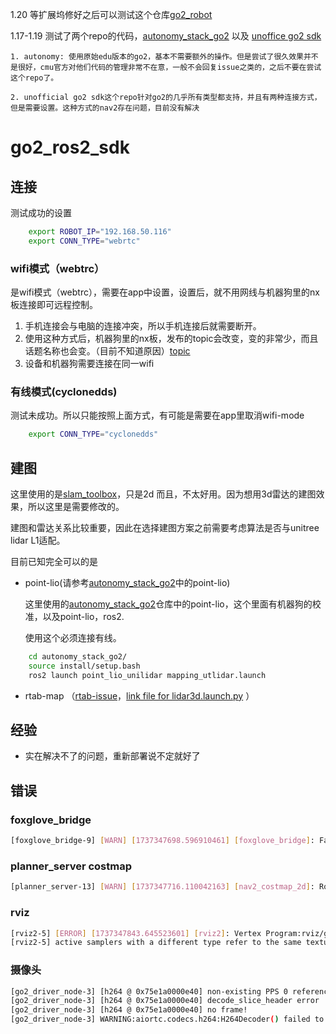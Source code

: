 1.20 等扩展坞修好之后可以测试这个仓库[go2_robot](https://github.com/Unitree-Go2-Robot/go2_robot)

1.17-1.19 测试了两个repo的代码，[autonomy_stack_go2](https://github.com/jizhang-cmu/autonomy_stack_go2) 以及
[unoffice go2 sdk](https://github.com/abizovnuralem/go2_ros2_sdk)

    1. autonomy: 使用原始edu版本的go2，基本不需要额外的操作。但是尝试了很久效果并不是很好，cmu官方对他们代码的管理非常不在意，一般不会回复issue之类的，之后不要在尝试这个repo了。

    2. unofficial go2 sdk这个repo针对go2的几乎所有类型都支持，并且有两种连接方式，但是需要设置。这种方式的nav2存在问题，目前没有解决




# go2_ros2_sdk

## 连接
测试成功的设置

```bash
    export ROBOT_IP="192.168.50.116"
    export CONN_TYPE="webrtc"
```

### wifi模式（webtrc）
是wifi模式（webtrc），需要在app中设置，设置后，就不用网线与机器狗里的nx板连接即可远程控制。
1. 手机连接会与电脑的连接冲突，所以手机连接后就需要断开。
2. 使用这种方式后，机器狗里的nx板，发布的topic会改变，变的非常少，而且话题名称也会变。（目前不知道原因）[topic](./docs/topic_log.md)
3. 设备和机器狗需要连接在同一wifi


### 有线模式(cyclonedds)
测试未成功。所以只能按照上面方式，有可能是需要在app里取消wifi-mode
```bash
    export CONN_TYPE="cyclonedds"
```

## 建图
这里使用的是[slam_toolbox](https://github.com/SteveMacenski/slam_toolbox)，只是2d 而且，不太好用。因为想用3d雷达的建图效果，所以这里是需要修改的。

建图和雷达关系比较重要，因此在选择建图方案之前需要考虑算法是否与unitree lidar L1适配。

目前已知完全可以的是

- point-lio(请参考[autonomy_stack_go2](https://github.com/jizhang-cmu/autonomy_stack_go2)中的point-lio)

    这里使用的[autonomy_stack_go2](https://github.com/jizhang-cmu/autonomy_stack_go2)仓库中的point-lio，这个里面有机器狗的校准，以及point-lio，ros2.

    使用这个必须连接有线。

```bash
    cd autonomy_stack_go2/
    source install/setup.bash
    ros2 launch point_lio_unilidar mapping_utlidar.launch 
```

- rtab-map （[rtab-issue](https://github.com/introlab/rtabmap/issues/1433#issuecomment-2601047425)，[link file for lidar3d.launch.py](https://github.com/introlab/rtabmap_ros/blob/ros2/rtabmap_examples/launch/lidar3d.launch.py) ）


## 经验

- 实在解决不了的问题，重新部署说不定就好了


## 错误
### foxglove_bridge

```bash
[foxglove_bridge-9] [WARN] [1737347698.596910461] [foxglove_bridge]: Failed to add channel for topic "/qt_add_node" (unitree_interfaces/msg/QtNode): package 'unitree_interfaces' not found, searching: [/home/c/ros2_ws/install/go2_robot_sdk, /home/c/ros2_ws/install/unitree_go, /home/c/ros2_ws/install/go2_interfaces, /home/c/ros2_ws/install/coco_detector, /home/c/autonomy_stack_go2/install/waypoint_rviz_plugin, /home/c/autonomy_stack_go2/install/waypoint_example, /home/c/autonomy_stack_go2/install/visualization_tools, /home/c/autonomy_stack_go2/install/graph_decoder, /home/c/autonomy_stack_go2/install/far_planner, /home/c/autonomy_stack_go2/install/boundary_handler, /home/c/autonomy_stack_go2/install/visibility_graph_msg, /home/c/autonomy_stack_go2/install/vehicle_simulator, /home/c/autonomy_stack_go2/install/local_planner, /home/c/autonomy_stack_go2/install/calibrate_imu, /home/c/autonomy_stack_go2/install/go2_sport_api, /home/c/autonomy_stack_go2/install/unitree_go, /home/c/autonomy_stack_go2/install/unitree_api, /home/c/autonomy_stack_go2/install/point_lio_unilidar, /home/c/autonomy_stack_go2/install/transform_sensors, /home/c/autonomy_stack_go2/install/terrain_analysis_ext, /home/c/autonomy_stack_go2/install/terrain_analysis, /home/c/autonomy_stack_go2/install/teleop_rviz_plugin_plus, /home/c/autonomy_stack_go2/install/teleop_rviz_plugin, /home/c/autonomy_stack_go2/install/sensor_scan_generation, /home/c/autonomy_stack_go2/install/ros_tcp_endpoint, /home/c/autonomy_stack_go2/install/pcd2pgm, /home/c/autonomy_stack_go2/install/goalpoint_rviz_plugin, /home/c/autonomy_stack_go2/install/go2_h264_repub, /opt/ros/humble]
```


### planner_server costmap
```bash
[planner_server-13] [WARN] [1737347716.110042163] [nav2_costmap_2d]: Robot is out of bounds of the costmap!
```


### rviz
```bash
[rviz2-5] [ERROR] [1737347843.645523601] [rviz2]: Vertex Program:rviz/glsl120/indexed_8bit_image.vert Fragment Program:rviz/glsl120/indexed_8bit_image.frag GLSL link result : 
[rviz2-5] active samplers with a different type refer to the same texture image unit

```

### 摄像头
```bash
[go2_driver_node-3] [h264 @ 0x75e1a0000e40] non-existing PPS 0 referenced
[go2_driver_node-3] [h264 @ 0x75e1a0000e40] decode_slice_header error
[go2_driver_node-3] [h264 @ 0x75e1a0000e40] no frame!
[go2_driver_node-3] WARNING:aiortc.codecs.h264:H264Decoder() failed to decode, skipping package: [Errno 1094995529] Invalid data found when processing input

```